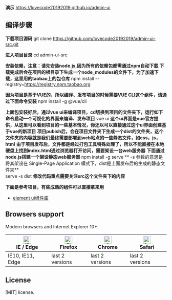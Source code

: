 **演示** https://lovecode20192019.github.io/admin-ui

## 编译步骤

**下载项目源码**
git clone https://github.com/lovecode20192019/admin-ui-src.git

**进入项目目录**
cd admin-ui-src

**安装依赖，注意：请先安装node.js,因为所有的依赖包都需通过npm自动下载**
**下载完成后会在项目的根目录下生成一个node_modules的文件下，为了加速下载，这里用的taobao上的包仓库**
npm install --registry=https://registry.npm.taobao.org

**因为项目是基于VUE的，所以编译、发布项目的时候需要VUE CLI这个组件，请通过下面命令安装**
npm install -g @vue/cli

**上面包安装好后，通过vue ui来编译项目，cd切换到项目的文件夹下，运行如下命令启动一个可视化的界面来编译、发布项目**
vue ui
**这个ui界面是vue官方提供，从这里可以看到项目的一些基本情况，你还以可以直接通过这个ui界面创建基于vue的新项目**
**项目pubish后，会在项目文件夹下生成一个dist的文件夹，这个文件夹的内容就是我们最终需要部署到web站点的一些静态文件，如css，js，html**
**由于项目发布后，文件都是经过打包工具特殊处理了，所以不能直接在本地硬盘上找到index.html通过浏览器打开访问，需要架设一台web服务器**
**下面通过node.js搭建一个架设静态web服务器**
npm install -g serve 
** -s 参数的意思是将其架设在 Single-Page Application 模式下，dist是上面发布后的生成的静态文件夹**  
serve -s dist
**修改代码重点需要关注src这个文件夹下的内容**

**下面是参考项目，有些成熟的组件可以直接拿来用**

- [element ui组件库](https://element.eleme.cn/#/zh-CN)

## Browsers support

Modern browsers and Internet Explorer 10+.

| [<img src="https://raw.githubusercontent.com/alrra/browser-logos/master/src/edge/edge_48x48.png" alt="IE / Edge" width="24px" height="24px" />](http://godban.github.io/browsers-support-badges/)</br>IE / Edge | [<img src="https://raw.githubusercontent.com/alrra/browser-logos/master/src/firefox/firefox_48x48.png" alt="Firefox" width="24px" height="24px" />](http://godban.github.io/browsers-support-badges/)</br>Firefox | [<img src="https://raw.githubusercontent.com/alrra/browser-logos/master/src/chrome/chrome_48x48.png" alt="Chrome" width="24px" height="24px" />](http://godban.github.io/browsers-support-badges/)</br>Chrome | [<img src="https://raw.githubusercontent.com/alrra/browser-logos/master/src/safari/safari_48x48.png" alt="Safari" width="24px" height="24px" />](http://godban.github.io/browsers-support-badges/)</br>Safari |
| --------- | --------- | --------- | --------- |
| IE10, IE11, Edge| last 2 versions| last 2 versions| last 2 versions

## License

[MIT] license.


